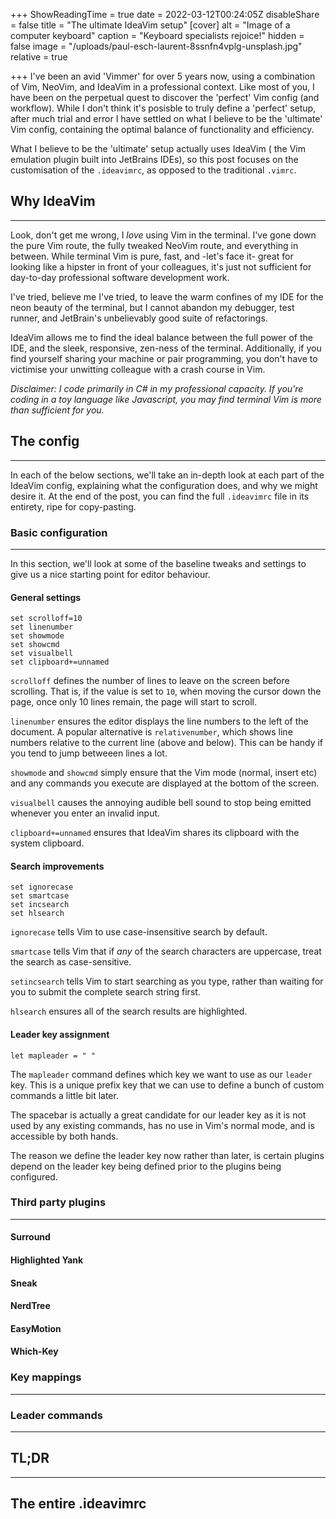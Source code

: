 +++
ShowReadingTime = true
date = 2022-03-12T00:24:05Z
disableShare = false
title = "The ultimate IdeaVim setup"
[cover]
alt = "Image of a computer keyboard"
caption = "Keyboard specialists rejoice!"
hidden = false
image = "/uploads/paul-esch-laurent-8ssnfn4vplg-unsplash.jpg"
relative = true

+++
I've been an avid 'Vimmer' for over 5 years now, using a combination of Vim, NeoVim, and IdeaVim in a professional context.  Like most of you, I have been on the perpetual quest to discover the 'perfect' Vim config (and workflow). While I don't think it's posisble to truly define a 'perfect' setup, after much trial and error I have settled on what I believe to be the 'ultimate' Vim config, containing the optimal balance of functionality and efficiency.

What I believe to be the 'ultimate' setup actually uses IdeaVim ( the Vim emulation plugin built into JetBrains IDEs), so this post focuses on the customisation of the `.ideavimrc`, as opposed to the traditional `.vimrc`.

## Why IdeaVim

***

Look, don't get me wrong, I _love_ using Vim in the terminal. I've gone down the pure Vim route, the fully tweaked NeoVim route, and everything in between. While terminal Vim is pure, fast, and -let's face it- great for looking like a hipster in front of your colleagues, it's just not sufficient for day-to-day professional software development work.

I've tried, believe me I've tried, to leave the warm confines of my IDE for the neon beauty of the terminal, but I cannot abandon my debugger, test runner, and JetBrain's unbelievably good suite of refactorings.

IdeaVim allows me to find the ideal balance between the full power of the IDE, and the sleek, responsive, zen-ness of the terminal. Additionally, if you find yourself sharing your machine or pair programming, you don't have to victimise your unwitting colleague with a crash course in Vim.

_Disclaimer: I code primarily in C# in my professional capacity.  If you're coding in a toy language like Javascript, you may find terminal Vim is more than sufficient for you._

## The config

***

In each of the below sections, we'll take an in-depth look at each part of the IdeaVim config, explaining what the configuration does, and why we might desire it.  At the end of the post, you can find the full `.ideavimrc` file in its entirety, ripe for copy-pasting.

### Basic configuration

***

In this section, we'll look at some of the baseline tweaks and settings to give us a nice starting point for editor behaviour.

#### General settings

```vimrc
set scrolloff=10
set linenumber
set showmode
set showcmd
set visualbell
set clipboard+=unnamed
```

`scrolloff` defines the number of lines to leave on the screen before scrolling. That is, if the value is set to `10`, when moving the cursor down the page, once only 10 lines remain, the page will start to scroll.

`linenumber` ensures the editor displays the line numbers to the left of the document. A popular alternative is `relativenumber`, which shows line numbers relative to the current line (above and below). This can be handy if you tend to jump betweeen lines a lot.

`showmode` and `showcmd` simply ensure that the Vim mode (normal, insert etc) and any commands you execute are displayed at the bottom of the screen.

`visualbell` causes the annoying audible bell sound to stop being emitted whenever you enter an invalid input.

`clipboard+=unnamed` ensures that IdeaVim shares its clipboard with the system clipboard.

#### Search improvements

```vimrc
set ignorecase
set smartcase
set incsearch
set hlsearch
```

`ignorecase` tells Vim to use case-insensitive search by default.

`smartcase` tells Vim that if _any_ of the search characters are uppercase, treat the search as case-sensitive.

`setincsearch` tells Vim to start searching as you type, rather than waiting for you to submit the complete search string first.

`hlsearch` ensures all of the search results are highlighted.

#### Leader key assignment

```vimrc
let mapleader = " "
```

The `mapleader` command defines which key we want to use as our `leader` key. This is a unique prefix key that we can use to define a bunch of custom commands a little bit later.

The spacebar is actually a great candidate for our leader key as it is not used by any existing commands, has no use in Vim's normal mode, and is accessible by both hands.

The reason we define the leader key now rather than later, is certain plugins depend on the leader key being defined prior to the plugins being configured.

### Third party plugins

***

#### Surround

#### Highlighted Yank

#### Sneak

#### NerdTree

#### EasyMotion

#### Which-Key

### Key mappings

***

### Leader commands

***

## TL;DR

***

## The entire .ideavimrc